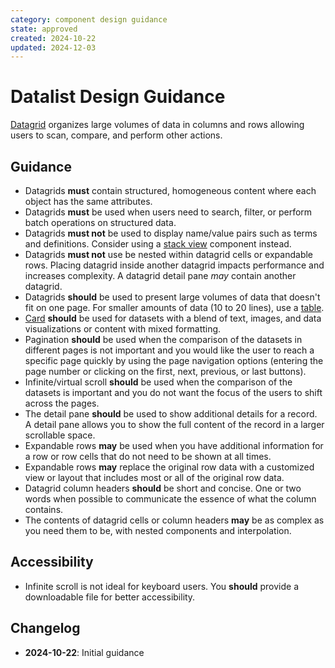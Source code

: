 ```yaml
---
category: component design guidance
state: approved
created: 2024-10-22
updated: 2024-12-03
---
```


# Datalist Design Guidance

[Datagrid](https://clarity.design/documentation/datagrid) organizes large volumes of data in columns and rows allowing users to scan, compare, and perform other actions.

## Guidance

- Datagrids **must** contain structured, homogeneous content where each object has the same attributes.
- Datagrids **must** be used when users need to search, filter, or perform batch operations on structured data.
- Datagrids **must not** be used to display name/value pairs such as terms and definitions. Consider using a [stack view](https://clarity.design/documentation/stack-view) component instead.
- Datagrids **must not** use be nested within datagrid cells or expandable rows. Placing datagrid inside another datagrid impacts performance and increases complexity. A datagrid detail pane _may_ contain another datagrid.
- Datagrids **should** be used to present large volumes of data that doesn't fit on one page. For smaller amounts of data (10 to 20 lines), use a [table](https://clarity.design/documentation/table).
- [Card](https://clarity.design/documentation/card) **should** be used for datasets with a blend of text, images, and data visualizations or content with mixed formatting.
- Pagination **should** be used when the comparison of the datasets in different pages is not important and you would like the user to reach a specific page quickly by using the page navigation options (entering the page number or clicking on the first, next, previous, or last buttons).
- Infinite/virtual scroll **should** be used when the comparison of the datasets is important and you do not want the focus of the users to shift across the pages.
- The detail pane **should** be used to show additional details for a record. A detail pane allows you to show the full content of the record in a larger scrollable space.
- Expandable rows **may** be used when you have additional information for a row or row cells that do not need to be shown at all times.
- Expandable rows **may** replace the original row data with a customized view or layout that includes most or all of the original row data.
- Datagrid column headers **should** be short and concise. One or two words when possible to communicate the essence of what the column contains.
- The contents of datagrid cells or column headers **may** be as complex as you need them to be, with nested components and interpolation.

## Accessibility

- Infinite scroll is not ideal for keyboard users. You **should** provide a downloadable file for better accessibility.

## Changelog

- **2024-10-22**: Initial guidance
